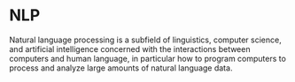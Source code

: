 # NLP
Natural language processing is a subfield of linguistics, computer science, and artificial intelligence concerned with the interactions between computers and human language, in particular how to program computers to process and analyze large amounts of natural language data.
